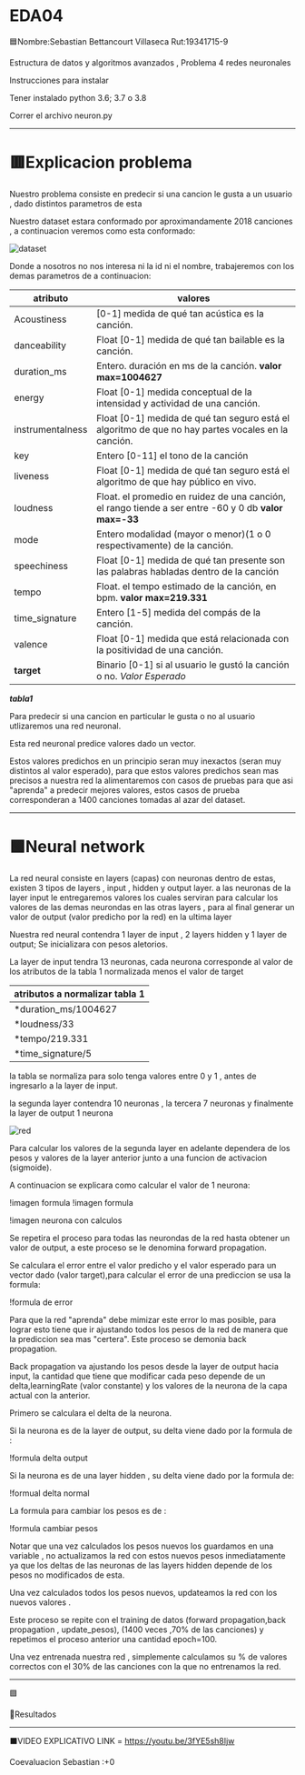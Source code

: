 # EDA04

🟦Nombre:Sebastian Bettancourt Villaseca Rut:19341715-9


Estructura de datos y algoritmos avanzados , Problema 4 redes neuronales

Instrucciones para instalar

Tener instalado python 3.6; 3.7 o 3.8

Correr el archivo neuron.py

-----------------------------------------------------


# 🟥Explicacion problema

Nuestro problema consiste en predecir si una cancion le gusta a un usuario , dado distintos parametros de esta

Nuestro dataset estara conformado por aproximandamente 2018 canciones , a continuacion veremos como esta conformado:

![dataset](https://user-images.githubusercontent.com/82010968/120158518-390e8080-c1c2-11eb-8bf8-bb320cd1d39f.png)

Donde a nosotros no nos interesa ni la id ni el nombre, trabajeremos con los demas parametros de a continuacion:


atributo | valores
-------------|----------------------------------------------------------------------------------------------
Acoustiness  		|[0-1] medida de qué tan acústica es la canción.
danceability  |Float [0-1] medida de qué tan bailable es la canción.
duration_ms 	|Entero. duración en ms de la canción. **valor max=1004627**
energy  		|Float [0-1] medida conceptual de la intensidad y actividad de una canción.
instrumentalness|Float [0-1] medida de qué tan seguro está el algoritmo de que no hay partes vocales en la canción.
key 			|Entero [0-11] el tono de la canción
liveness  	|Float [0-1] medida de qué tan seguro está el algoritmo de que hay público en vivo.
loudness 	 |Float. el promedio en ruidez de una canción, el rango tiende a ser entre -60 y 0 db **valor max=-33**
mode   			|Entero modalidad (mayor o menor)(1 o 0 respectivamente) de la canción.
speechiness	 |Float [0-1] medida de qué tan presente son las palabras habladas dentro de la canción
tempo 		|Float. el tempo estimado de la canción, en bpm. **valor max=219.331**
time_signature|Entero [1-5] medida del compás de la canción.
valence 	|Float [0-1] medida que está relacionada con la positividad de una canción.
**target** |Binario [0-1] si al usuario le gustó la canción o no. *Valor Esperado*

***tabla1***


Para predecir si una cancion en particular le gusta o no al usuario utlizaremos una red neuronal.

Esta red neuronal predice valores dado un vector. 

Estos valores predichos en un principio seran muy inexactos (seran muy distintos al valor esperado), para que estos valores predichos sean mas precisos a nuestra red la alimentaremos con casos de pruebas para que asi "aprenda" a predecir mejores valores, estos casos de prueba corresponderan a 1400 canciones tomadas al azar del dataset. 




---------------------------------------------------

 
# 🟩Neural network 

La red neural consiste en layers (capas) con neuronas dentro de estas, existen 3 tipos de layers , input , hidden y output layer. a las neuronas de la layer input le entregaremos valores los cuales serviran para calcular los valores de las demas neurondas en las otras layers , para al final generar un valor de output (valor predicho por la red) en la ultima layer 


Nuestra red neural contendra  1 layer de input , 2 layers hidden y 1 layer de output; Se inicializara con pesos aletorios.

La layer de input tendra 13 neuronas, cada neurona corresponde al valor de los atributos de la tabla 1 normalizada menos el valor de target 

 
atributos a normalizar tabla 1 |
---------------------|
*duration_ms/1004627 |
*loudness/33         |
*tempo/219.331       |
*time_signature/5    | 

la tabla se normaliza para solo tenga valores entre 0 y 1 , antes de ingresarlo a la layer de input.

la segunda layer contendra 10 neuronas , la tercera 7 neuronas y finalmente la layer de output 1 neurona

![red](https://user-images.githubusercontent.com/82010968/120174440-19338880-c1d3-11eb-81f2-7873b15a5233.png)


Para calcular los valores de la segunda layer en adelante dependera de los pesos y valores de la layer anterior junto a una funcion de activacion (sigmoide).

A continuacion se explicara como calcular el valor de 1 neurona:

!imagen formula
!imagen formula

!imagen neurona con calculos

Se repetira el proceso para todas las neurondas de la red hasta obtener un valor de output, a este proceso se le denomina forward propagation.

Se calculara el error entre el valor predicho y el valor esperado para un vector dado (valor target),para calcular el error de una prediccion se usa la formula:

!formula de error

Para que la red "aprenda" debe mimizar este error lo mas posible, para lograr esto tiene que ir ajustando todos los pesos de la red de manera que la prediccion sea mas "certera". Este proceso se demonia back propagation.

Back propagation va ajustando los pesos desde la layer de output hacia input, la cantidad que tiene que modificar cada peso depende de un delta,learningRate (valor constante) y los valores de la neurona de la capa actual con la anterior.

Primero se calculara el delta de la neurona.

Si la neurona es de la layer de output, su delta viene dado por la formula de :

!formula delta output

Si la neurona es de una layer hidden , su delta viene dado por la formula de:

!formual delta normal

La formula para cambiar los pesos es de :

!formula cambiar pesos

Notar que una vez calculados los pesos nuevos los guardamos en una variable , no actualizamos la red con estos nuevos pesos inmediatamente ya que los deltas de las neuronas de las layers hidden depende de los pesos no modificados de esta. 

Una vez calculados todos los pesos nuevos, updateamos la red con los nuevos valores .

Este proceso se repite con el training de datos (forward propagation,back propagation , update_pesos), (1400 veces ,70% de las canciones) 
y repetimos el proceso anterior una cantidad epoch=100.


Una vez entrenada nuestra red , simplemente calculamos su % de valores correctos con el 30% de las canciones con la que no entrenamos la red.















------------------------------------------



🟪


🔴Resultados


------


⬛VIDEO EXPLICATIVO LINK = https://youtu.be/3fYE5sh8Ijw


Coevaluacion 
Sebastian :+0
